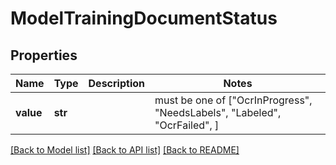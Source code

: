 # ModelTrainingDocumentStatus


## Properties
Name | Type | Description | Notes
------------ | ------------- | ------------- | -------------
**value** | **str** |  |  must be one of ["OcrInProgress", "NeedsLabels", "Labeled", "OcrFailed", ]

[[Back to Model list]](../README.md#documentation-for-models) [[Back to API list]](../README.md#documentation-for-api-endpoints) [[Back to README]](../README.md)


